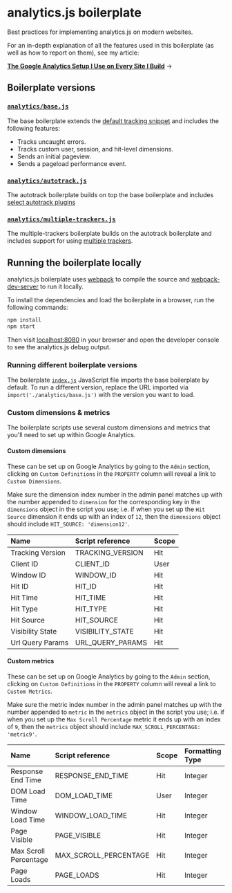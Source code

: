 # analytics.js boilerplate

Best practices for implementing analytics.js on modern websites.

For an in-depth explanation of all the features used in this boilerplate (as well as how to report on them), see my article:

[**The Google Analytics Setup I Use on Every Site I Build**](https://philipwalton.com/articles/the-google-analytics-setup-i-use-on-every-site-i-build/) &#8594;

## Boilerplate versions

### [`analytics/base.js`](/src/analytics/base.js)

The base boilerplate extends the [default tracking snippet](https://developers.google.com/analytics/devguides/collection/analyticsjs/#alternative_async_tracking_snippet) and includes the following features:

- Tracks uncaught errors.
- Tracks custom user, session, and hit-level dimensions.
- Sends an initial pageview.
- Sends a pageload performance event.

### [`analytics/autotrack.js`](/src/analytics/autotrack.js)

The autotrack boilerplate builds on top the base boilerplate and includes [select autotrack plugins](https://philipwalton.com/articles/the-google-analytics-setup-i-use-on-every-site-i-build/#using-autotrack-plugins)

### [`analytics/multiple-trackers.js`](/src/analytics/multiple-trackers.js)

The multiple-trackers boilerplate builds on the autotrack boilerplate and includes support for using [multiple trackers](https://philipwalton.com/articles/the-google-analytics-setup-i-use-on-every-site-i-build/#testing-your-implementation).

## Running the boilerplate locally

analytics.js boilerplate uses [webpack](https://webpack.js.org/) to compile the source and [webpack-dev-server](https://github.com/webpack/webpack-dev-server) to run it locally.

To install the dependencies and load the boilerplate in a browser, run the following commands:

```sh
npm install
npm start
```

Then visit [localhost:8080](http://localhost:8080) in your browser and open the developer console to see the analytics.js debug output.

### Running different boilerplate versions

The boilerplate [`index.js`](/src/index.js#L7) JavaScript file imports the base boilerplate by default. To run a different version, replace the URL imported via `import('./analytics/base.js')` with the version you want to load.

### Custom dimensions & metrics

The boilerplate scripts use several custom dimensions and metrics that you'll need to set up within Google Analytics.

#### Custom dimensions

These can be set up on Google Analytics by going to the `Admin` section, clicking on `Custom Definitions` in the `PROPERTY` column will reveal a link to `Custom Dimensions`.

Make sure the dimension index number in the admin panel matches up with the number appended to `dimension` for the corresponding key in the `dimensions` object in the script you use; i.e. if when you set up the `Hit Source` dimension it ends up with an index of `12`, then the `dimensions` object should include `HIT_SOURCE: 'dimension12'`.

| Name             | Script reference | Scope |
| :-------------   | :-------------   | :---- |
| Tracking Version | TRACKING_VERSION | Hit   |
| Client ID        | CLIENT_ID        | User  |
| Window ID        | WINDOW_ID        | Hit   |
| Hit ID           | HIT_ID           | Hit   |
| Hit Time         | HIT_TIME         | Hit   |
| Hit Type         | HIT_TYPE         | Hit   |
| Hit Source       | HIT_SOURCE       | Hit   |
| Visibility State | VISIBILITY_STATE | Hit   |
| Url Query Params | URL_QUERY_PARAMS | Hit   |

#### Custom metrics

These can be set up on Google Analytics by going to the `Admin` section, clicking on `Custom Definitions` in the `PROPERTY` column will reveal a link to `Custom Metrics`.

Make sure the metric index number in the admin panel matches up with the number appended to `metric` in the `metrics` object in the script you use; i.e. if when you set up the `Max Scroll Percentage` metric it ends up with an index of `9`, then the `metrics` object should include `MAX_SCROLL_PERCENTAGE: 'metric9'`.

| Name                 | Script reference      | Scope | Formatting Type |
| :-------------       | :-------------        | :---- | :-------------- |
| Response End Time    | RESPONSE_END_TIME     | Hit   | Integer         |
| DOM Load Time        | DOM_LOAD_TIME         | User  | Integer         |
| Window Load Time     | WINDOW_LOAD_TIME      | Hit   | Integer         |
| Page Visible         | PAGE_VISIBLE          | Hit   | Integer         |
| Max Scroll Percentage| MAX_SCROLL_PERCENTAGE | Hit   | Integer         |
| Page Loads           | PAGE_LOADS            | Hit   | Integer         |
